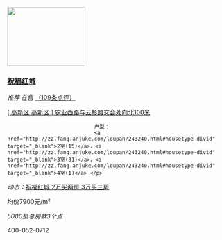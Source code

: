

<div class="item-mod" data-link="http://zz.fang.anjuke.com/loupan/243240.html" data-soj="AF_RANK_1" rel="nofollow">
<a class="pic" href="http://zz.fang.anjuke.com/loupan/243240.html" soj="AF_RANK_1" target="_blank"><img alt="" height="135" src="http://pic1.ajkimg.com/display/xinfang/80f3b19dca5f2726f11c5f435a08903c/180x135.jpg" width="180"/></a>
<div class="infos">
<div class="lp-name">
<h3><a class="items-name" href="http://zz.fang.anjuke.com/loupan/243240.html" soj="AF_RANK_1" target="_blank">祝福红城</a></h3>
<i class="status-icon reco">推荐</i>
<i class="status-icon onsale">在售</i>
<a class="list-dp" href="http://zz.fang.anjuke.com/loupan/243240.html#user-divid" soj="list_dp" target="_blank">（109条点评）</a>
</div>
<p class="address">
<a class="list-map" href="http://zz.fang.anjuke.com/loupan/243240.html#life-divid" soj="AF_RANK_1" target="_blank">[ 高新区 高新区 ] 农业西路与云杉路交会处向北100米</a>
</p>
<p>

                                户型：
                                <a href="http://zz.fang.anjuke.com/loupan/243240.html#housetype-divid" target="_blank">2室(15)</a>，<a href="http://zz.fang.anjuke.com/loupan/243240.html#housetype-divid" target="_blank">3室(31)</a>，<a href="http://zz.fang.anjuke.com/loupan/243240.html#housetype-divid" target="_blank">4室(1)</a> </p>
<div class="data-brief"><em>动态：</em><a href="http://zz.fang.anjuke.com/loupan/243240.html#news-divid" target="_blank">祝福红城   2万买两房  3万买三房</a></div>
</div>
<div class="favor-pos">
<p class="price">均价<span>7900</span>元/m²</p>
<div class="discount-item">
<p class="favor-tag"><em class="discount-txt" title="5000抵总房款3个点">5000抵总房款3个点</em></p>
</div>
<p class="tel"><i class="list-ico tel-icon"></i>400-052-0712</p>
</div>
</div>
